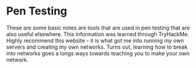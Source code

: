 # Pen Testing

These are some basic notes are tools that are used in pen testing that are also useful elsewhere. This information was
learned through TryHackMe. Highly recommend this website - it is what got me into running my own servers and creating my
own networks. Turns out, learning how to break into networks goes a longs ways towards teaching you to make your own
network.
